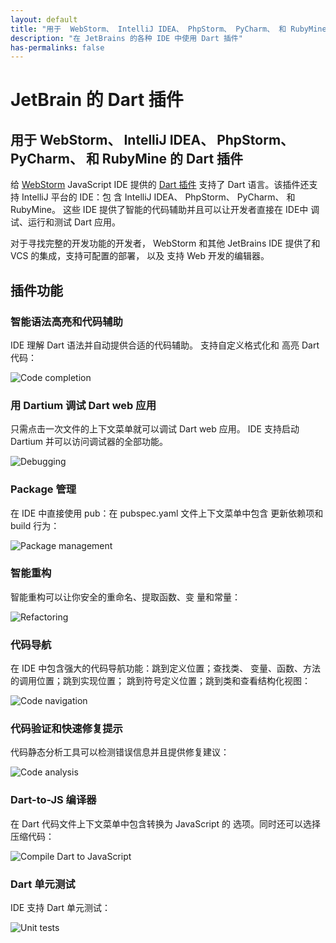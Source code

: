 ```yaml
---
layout: default
title: "用于  WebStorm、 IntelliJ IDEA、 PhpStorm、 PyCharm、 和 RubyMine 的 Dart 插件"
description: "在 JetBrains 的各种 IDE 中使用 Dart 插件"
has-permalinks: false
---
```


# JetBrain 的 Dart 插件

## 用于  WebStorm、 IntelliJ IDEA、 PhpStorm、 PyCharm、 和 RubyMine 的 Dart 插件

给 [WebStorm][ws] JavaScript IDE 提供的 [Dart 插件][plugin] 支持了
Dart 语言。该插件还支持 IntelliJ 平台的 IDE：包
含 IntelliJ IDEA、 PhpStorm、 PyCharm、 和 RubyMine。
这些 IDE 提供了智能的代码辅助并且可以让开发者直接在 IDE中 调试、运行和测试 Dart 应用。

对于寻找完整的开发功能的开发者，
WebStorm 和其他 JetBrains IDE 提供了和 VCS 的集成，支持可配置的部署，
以及 支持 Web 开发的编辑器。

## 插件功能

### 智能语法高亮和代码辅助

IDE 理解 Dart 语法并自动提供合适的代码辅助。
支持自定义格式化和
高亮 Dart 代码：

![Code completion](imgs/1completion.png)

### 用 Dartium 调试 Dart web 应用

只需点击一次文件的上下文菜单就可以调试 Dart web 应用。
IDE 支持启动 Dartium 并可以访问调试器的全部功能。

![Debugging](imgs/2debug.png)

### Package 管理

在 IDE 中直接使用 pub：在 pubspec.yaml 文件上下文菜单中包含
更新依赖项和 build 行为：

![Package management](imgs/3dependencies.png)

### 智能重构

智能重构可以让你安全的重命名、提取函数、变
量和常量：

![Refactoring](imgs/4refactoring.png)

### 代码导航

在 IDE 中包含强大的代码导航功能：跳到定义位置；查找类、
变量、函数、方法的调用位置；跳到实现位置；
跳到符号定义位置；跳到类和查看结构化视图：

![Code navigation](imgs/5navigation.png)

### 代码验证和快速修复提示

代码静态分析工具可以检测错误信息并且提供修复建议：

![Code analysis](imgs/6analyzer.png)

### Dart-to-JS 编译器

在 Dart 代码文件上下文菜单中包含转换为 JavaScript 的
选项。同时还可以选择压缩代码：

![Compile Dart to JavaScript](imgs/7dart2js.png)

### Dart 单元测试

IDE 支持 Dart 单元测试：

![Unit tests](imgs/8dartunit.png)

[ws]: http://www.jetbrains.com/webstorm/
[plugin]: http://plugins.jetbrains.com/plugin/?idea&id=6351